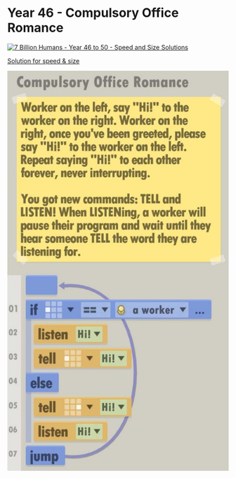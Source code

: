 # Year 46 - Compulsory Office Romance

[![7 Billion Humans - Year 46 to 50 - Speed and Size Solutions](https://img.youtube.com/vi/avmCMdDR8xo/0.jpg)](https://www.youtube.com/watch?v=avmCMdDR8xo)

[Solution for speed & size](solution.txt)

![Solution for speed & size](solution.JPEG "Year 46")